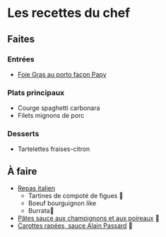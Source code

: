 
# Les recettes du chef

## Faites
### Entrées
- [Foie Gras au porto façon Papy](https://github.com/adrian3d/chef-recipes/blob/master/Recettes/Foie%20gras%20au%20porto%20fa%C3%A7on%20Papy.md)

### Plats principaux
- Courge spaghetti carbonara
- Filets mignons de porc

### Desserts
- Tartelettes fraises-citron

## À faire
- [Repas italien](https://www.youtube.com/watch?v=l5F9WfVRluM)
	- Tartines de compoté de figues 🥕
	- Boeuf bourguignon like
	- Burrata🥕
-  [Pâtes sauce aux champignons et aux poireaux](https://youtu.be/H6r65SHkpVs?t=507) 🥕
- [Carottes rapées, sauce Alain Passard](https://www.youtube.com/watch?v=dF0EkGoadtE) :carrot:
<!--stackedit_data:
eyJoaXN0b3J5IjpbLTI2Mjg5NjU1MywxODMyNTEzNzA1LC0xOD
QyODQ2ODcsMzA4ODA5NjldfQ==
-->